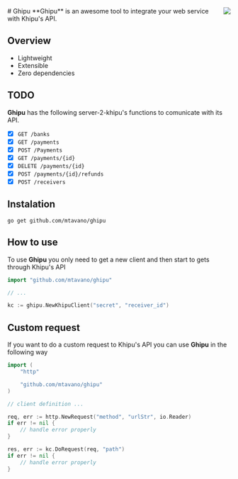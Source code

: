 <img align="right" src="https://cloud.githubusercontent.com/assets/8041435/21744446/a5bb25b8-d4f4-11e6-9035-0a491d57f5ca.jpeg">
# Ghipu
**Ghipu** is an awesome tool to integrate your web service with Khipu's API.


## Overview

* Lightweight
* Extensible
* Zero dependencies

## TODO

**Ghipu** has the following server-2-khipu's functions to comunicate with its API.

- [x] `GET /banks`
- [x] `GET /payments`
- [x] `POST /Payments`
- [x] `GET /payments/{id}`
- [x] `DELETE /payments/{id}`
- [x] `POST /payments/{id}/refunds`
- [x] `POST /receivers`

## Instalation

```
go get github.com/mtavano/ghipu
```

## How to use

To use **Ghipu** you only need to get a new client and then start to gets through Khipu's API 

```go
import "github.com/mtavano/ghipu"

// ...

kc := ghipu.NewKhipuClient("secret", "receiver_id")

```

## Custom request

If you want to do a custom request to Khipu's API you can use **Ghipu** in the following way

```go
import (
    "http"

    "github.com/mtavano/ghipu"
)

// client definition ...

req, err := http.NewRequest("method", "urlStr", io.Reader)
if err != nil {
	// handle error properly
}

res, err := kc.DoRequest(req, "path")
if err != nil {
	// handle error properly
}
```
